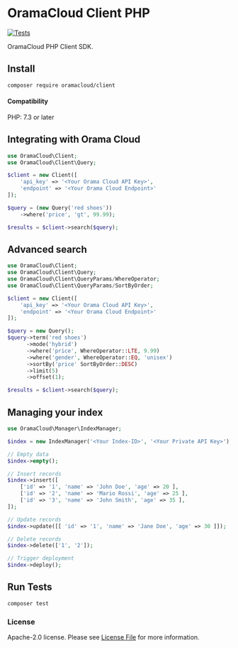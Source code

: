 # OramaCloud Client PHP

[![Tests](https://github.com/askorama/oramacloud-client-php/actions/workflows/tests.yml/badge.svg)](https://github.com/askorama/oramacloud-client-php/actions/workflows/tests.yml)

OramaCloud PHP Client SDK.

## Install

```sh
composer require oramacloud/client
```

#### Compatibility

PHP: 7.3 or later

## Integrating with Orama Cloud

```php
use OramaCloud\Client;
use OramaCloud\Client\Query;

$client = new Client([
    'api_key' => '<Your Orama Cloud API Key>',
    'endpoint' => '<Your Orama Cloud Endpoint>'
]);

$query = (new Query('red shoes'))
    ->where('price', 'gt', 99.99);

$results = $client->search($query);
```

## Advanced search

```php
use OramaCloud\Client;
use OramaCloud\Client\Query;
use OramaCloud\Client\QueryParams/WhereOperator;
use OramaCloud\Client\QueryParams/SortByOrder;

$client = new Client([
    'api_key' => '<Your Orama Cloud API Key>',
    'endpoint' => '<Your Orama Cloud Endpoint>'
]);

$query = new Query();
$query->term('red shoes')
      ->mode('hybrid')
      ->where('price', WhereOperator::LTE, 9.99)
      ->where('gender', WhereOperator::EQ, 'unisex')
      ->sortBy('price' SortByOrder::DESC)
      ->limit(5)
      ->offset(1);

$results = $client->search($query);
```

## Managing your index

```php
use OramaCloud\Manager\IndexManager;

$index = new IndexManager('<Your Index-ID>', '<Your Private API Key>');

// Empty data
$index->empty();

// Insert records
$index->insert([
    ['id' => '1', 'name' => 'John Doe', 'age' => 20 ],
    ['id' => '2', 'name' => 'Mario Rossi', 'age' => 25 ],
    ['id' => '3', 'name' => 'John Smith', 'age' => 35 ],
]);

// Update records
$index->update([[ 'id' => '1', 'name' => 'Jane Doe', 'age' => 30 ]]);

// Delete records
$index->delete(['1', '2']);

// Trigger deployment
$index->deploy();
```

## Run Tests

```sh
composer test
```

### License

Apache-2.0 license. Please see [License File](LICENSE.md) for more information.
